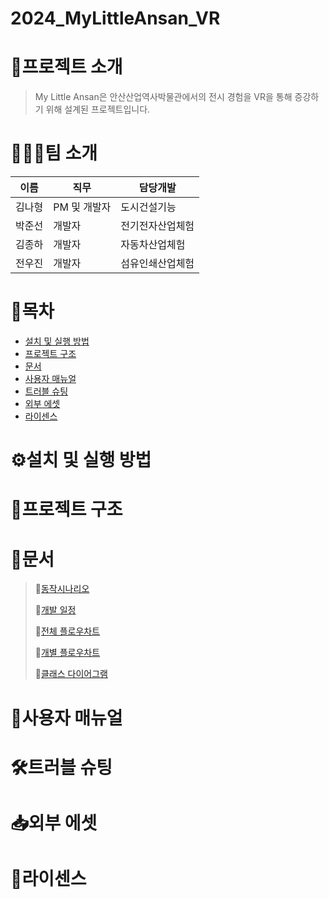 # 2024_MyLittleAnsan_VR
# 🎯프로젝트 소개
> My Little Ansan은 안산산업역사박물관에서의 전시 경험을 VR을 통해 증강하기 위해 설계된 프로젝트입니다.


# 👨‍👦‍👦팀 소개
|이름|직무|담당개발|
|------|---|---|
|김나형|PM 및 개발자|도시건설기능|
|박준선|개발자|전기전자산업체험|
|김종하|개발자|자동차산업체험|
|전우진|개발자|섬유인쇄산업체험|

# 📌목차
- [설치 및 실행 방법](#설치-및-실행-방법)
- [프로젝트 구조](#프로젝트-구조)
- [문서](#문서)
- [사용자 매뉴얼](#사용자-매뉴얼)
- [트러블 슈팅](#트러블-슈팅)
- [외부 에셋](#외부-에셋)
- [라이센스](#라이센스)
      
# ⚙설치 및 실행 방법
# 📁프로젝트 구조
# 📄문서
> 🔗[동작시나리오](https://drive.google.com/file/d/1a-GfcEe9GGgTRsy_p90hQUdgto5Z4_nB/view?usp=sharing)
> 
> 🔗[개발 일정](https://github.com/orgs/DevNeo-org/projects/4)
> 
> 🔗[전체 플로우차트](https://github.com/DevNeo-org/2024_MyLittleAnsan_VR/blob/main/Documents/MyLittleAnsan_%ED%94%8C%EB%A1%9C%EC%9A%B0%EC%B0%A8%ED%8A%B8.png)
> 
> 🔗[개별 플로우차트](https://github.com/DevNeo-org/2024_MyLittleAnsan_VR/blob/main/Documents/MyLittleAnsan_%ED%94%8C%EB%A1%9C%EC%9A%B0%EC%B0%A8%ED%8A%B8.png)
> 
> 🔗[클래스 다이어그램](https://github.com/DevNeo-org/2024_MyLittleAnsan_VR/blob/main/Documents/MyLittleAnsan_UML.png)
> 
# 🧒사용자 매뉴얼
# 🛠트러블 슈팅
# 📥외부 에셋
# 📕라이센스


